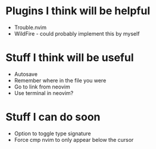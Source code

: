 # Plugins I think will be helpful
- Trouble.nvim
- WildFire - could probably implement this by myself

# Stuff I think will be useful
- Autosave
- Remember where in the file you were
- Go to link from neovim
- Use terminal in neovim?

# Stuff I can do soon
- Option to toggle type signature
- Force cmp nvim to only appear below the cursor
